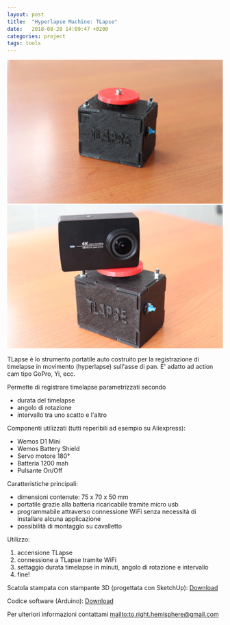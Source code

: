 ```yaml
---
layout: post
title:  "Hyperlapse Machine: TLapse"
date:   2018-08-28 14:09:47 +0200
categories: project
tags: tools 
---
```


![](/assets/projects/tlapse/compressed/timelapse_1.JPG)
![](/assets/projects/tlapse/compressed/timelapse_2.JPG)

TLapse è lo strumento portatile auto costruito per la registrazione di timelapse in movimento (hyperlapse) sull'asse di pan. E' adatto ad action cam tipo GoPro, Yi, ecc. 

Permette di registrare timelapse parametrizzati secondo
- durata del timelapse
- angolo di rotazione
- intervallo tra uno scatto e l'altro

Componenti utilizzati (tutti reperibili ad esempio su Aliexpress):
- Wemos D1 Mini
- Wemos Battery Shield
- Servo motore 180°
- Batteria 1200 mah
- Pulsante On/Off

Caratteristiche principali:
- dimensioni contenute: 75 x 70 x 50 mm
- portatile grazie alla batteria ricaricabile tramite micro usb
- programmabile attraverso connessione WiFi senza necessità di installare alcuna applicazione
- possibilità di montaggio su cavalletto


Utilizzo:
1. accensione TLapse
2. connessione a TLapse tramite WiFi
3. settaggio durata timelapse in minuti, angolo di rotazione e intervallo
4. fine!

Scatola stampata con stampante 3D (progettata con SketchUp): [Download](/assets/projects/tlapse//Timelapse.skp)

Codice software (Arduino): [Download](/assets/projects/tlapse//Timelapse.ino)

Per ulteriori informazioni contattami <mailto:to.right.hemisphere@gmail.com>